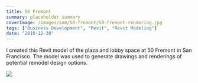 ```yaml
---
title: 50 Fremont
summary: placeholder summary
coverImage: /images/som/50-fremont/50-fremont-rendering.jpg
tags: ["Business Development", "Revit", "Revit Modeling"]
date: "2010-12-30"
---
```


I created this Revit model of the plaza and lobby space at 50 Fremont in San Francisco. The model was used to generate drawings and renderings of potential remodel design options.

![](/images/som/50-fremont/50-Fremont-Lobby-Phase-5-Color-Extended.jpg)
